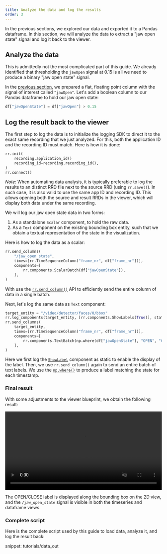 ```yaml
---
title: Analyze the data and log the results
order: 3
---
```




In the previous sections, we explored our data and exported it to a Pandas dataframe. In this section, we will analyze the data to extract a "jaw open state" signal and log it back to the viewer.



## Analyze the data

This is admittedly not the most complicated part of this guide. We already identified that thresholding the `jawOpen` signal at 0.15 is all we need to produce a binary "jaw open state" signal.

In the [previous section](export-dataframe.md#inspect-the-dataframe), we prepared a flat, floating point column with the signal of interest called `"jawOpen"`. Let's add a boolean column to our Pandas dataframe to hold our jaw open state:

```python
df["jawOpenState"] = df["jawOpen"] > 0.15
```


## Log the result back to the viewer

The first step to log the data is to initialize the logging SDK to direct it to the exact same recording that we just analyzed. For this, both the application ID and the recording ID must match. Here is how it is done:

```python
rr.init(
    recording.application_id()
    recording_id=recording.recording_id(),
)
rr.connect()
```

_Note_: When automating data analysis, it is typically preferable to log the results to an distinct RRD file next to the source RRD (using `rr.save()`). In such case, it is also valid to use the same app ID and recording ID. This allows opening both the source and result RRDs in the viewer, which will display both data under the same recording.

We will log our jaw open state data in two forms:
1. As a standalone `Scalar` component, to hold the raw data.
2. As a `Text` component on the existing bounding box entity, such that we obtain a textual representation of the state in the visualization.

Here is how to log the data as a scalar:

```python
rr.send_columns(
    "/jaw_open_state",
    times=[rr.TimeSequenceColumn("frame_nr", df["frame_nr"])],
    components=[
        rr.components.ScalarBatch(df["jawOpenState"]),
    ],
)
```

With use the [`rr.send_column()`](../../howto/send_columns.md) API to efficiently send the entire column of data in a single batch.

Next, let's log the same data as `Text` component:

```python
target_entity = "/video/detector/faces/0/bbox"
rr.log_components(target_entity, [rr.components.ShowLabels(True)], static=True)
rr.send_columns(
    target_entity,
    times=[rr.TimeSequenceColumn("frame_nr", df["frame_nr"])],
    components=[
        rr.components.TextBatch(np.where(df["jawOpenState"], "OPEN", "CLOSE")),
    ],
)
```

Here we first log the [`ShowLabel`](../../reference/types/components/show_labels.md) component as static to enable the display of the label. Then, we use `rr.send_column()` again to send an entire batch of text labels. We use the [`np.where()`](https://numpy.org/doc/stable/reference/generated/numpy.where.html) to produce a label matching the state for each timestamp.

### Final result

With some adjustments to the viewer blueprint, we obtain the following result:

<video width="100%" autoplay loop muted controls>
    <source src="https://static.rerun.io/getting-started-data-out/data-out-final.webm" type="video/webm" />
</video>

The OPEN/CLOSE label is displayed along the bounding box on the 2D view, and the `/jaw_open_state` signal is visible in both the timeseries and dataframe views.


### Complete script

Here is the complete script used by this guide to load data, analyze it, and log the result back:

snippet: tutorials/data_out